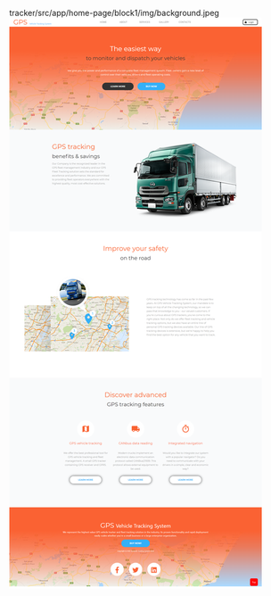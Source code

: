 tracker/src/app/home-page/block1/img/background.jpeg
![alt text](https://raw.githubusercontent.com/dbsaymen/tracker/master/src/assets/img.png)
